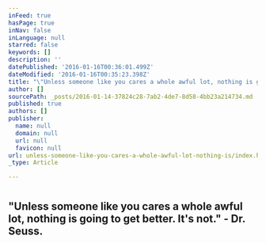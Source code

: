 ```yaml
---
inFeed: true
hasPage: true
inNav: false
inLanguage: null
starred: false
keywords: []
description: ''
datePublished: '2016-01-16T00:36:01.499Z'
dateModified: '2016-01-16T00:35:23.398Z'
title: "\"Unless someone like you cares a whole awful lot, nothing is going to get better. It’s not.\" \_\_- Dr. Seuss.\_"
author: []
sourcePath: _posts/2016-01-14-37824c28-7ab2-4de7-8d58-4bb23a214734.md
published: true
authors: []
publisher:
  name: null
  domain: null
  url: null
  favicon: null
url: unless-someone-like-you-cares-a-whole-awful-lot-nothing-is/index.html
_type: Article

---
```

# 

## "Unless someone like you cares a whole awful lot, nothing is going to get better. It's not." - Dr. Seuss.